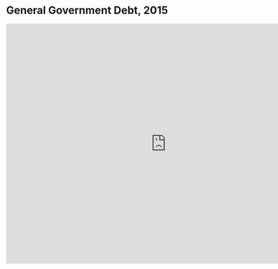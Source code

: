 # General Government Debt, 2015
<iframe src="https://data.oecd.org/chart/7kig" width="860" height="645" style="border: 0" mozallowfullscreen="true" webkitallowfullscreen="true" allowfullscreen="true">OECD Chart: General government debt, Total, % of GDP, Annual, 2015</iframe>
